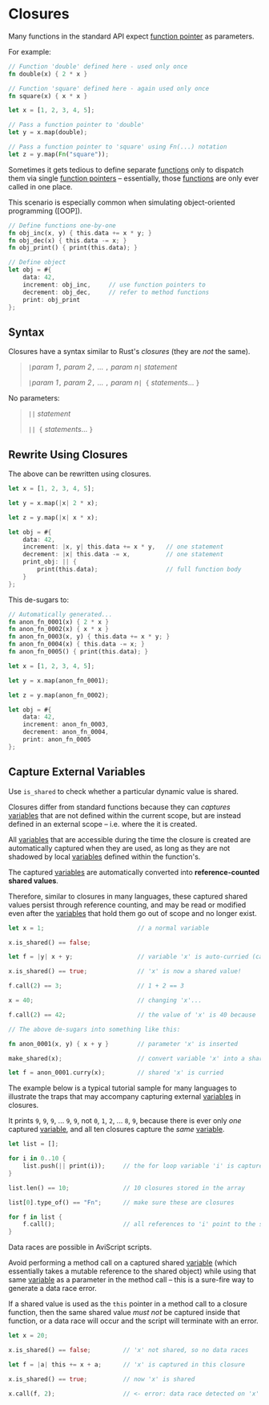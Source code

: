 Closures
========

Many functions in the standard API expect [function pointer](../types/fn-ptr.md) as parameters.

For example:

```rust
// Function 'double' defined here - used only once
fn double(x) { 2 * x }

// Function 'square' defined here - again used only once
fn square(x) { x * x }

let x = [1, 2, 3, 4, 5];

// Pass a function pointer to 'double'
let y = x.map(double);

// Pass a function pointer to 'square' using Fn(...) notation
let z = y.map(Fn("square"));
```

Sometimes it gets tedious to define separate [functions](../functions/functions.md) only to dispatch them via
single [function pointers](../types/fn-ptr.md) &ndash; essentially, those [functions](../functions/functions.md) are only
ever called in one place.

This scenario is especially common when simulating object-oriented programming ([OOP]).

```rust
// Define functions one-by-one
fn obj_inc(x, y) { this.data += x * y; }
fn obj_dec(x) { this.data -= x; }
fn obj_print() { print(this.data); }

// Define object
let obj = #{
    data: 42,
    increment: obj_inc,     // use function pointers to
    decrement: obj_dec,     // refer to method functions
    print: obj_print
};
```

Syntax
------

Closures have a syntax similar to Rust's _closures_ (they are _not_ the same).

> `|`_param 1_`,` _param 2_`,` ... `,` _param n_`|` _statement_  
>
> `|`_param 1_`,` _param 2_`,` ... `,` _param n_`| {` _statements_... `}`  

No parameters:

> `||` _statement_  
>
> `|| {` _statements_... `}`


Rewrite Using Closures
----------------------

The above can be rewritten using closures.

```rust
let x = [1, 2, 3, 4, 5];

let y = x.map(|x| 2 * x);

let z = y.map(|x| x * x);

let obj = #{
    data: 42,
    increment: |x, y| this.data += x * y,   // one statement
    decrement: |x| this.data -= x,          // one statement
    print_obj: || {
        print(this.data);                   // full function body
    }
};
```

This de-sugars to:

```rust
// Automatically generated...
fn anon_fn_0001(x) { 2 * x }
fn anon_fn_0002(x) { x * x }
fn anon_fn_0003(x, y) { this.data += x * y; }
fn anon_fn_0004(x) { this.data -= x; }
fn anon_fn_0005() { print(this.data); }

let x = [1, 2, 3, 4, 5];

let y = x.map(anon_fn_0001);

let z = y.map(anon_fn_0002);

let obj = #{
    data: 42,
    increment: anon_fn_0003,
    decrement: anon_fn_0004,
    print: anon_fn_0005
};
```

Capture External Variables
--------------------------

Use `is_shared` to check whether a particular dynamic value is shared.


Closures differ from standard functions because they can _captures_ [variables](../variables/variables.md) that
are not defined within the current scope, but are instead defined in an external scope &ndash; i.e.
where the it is created.

All [variables](../variables/variables.md) that are accessible during the time the closure is created are
automatically captured when they are used, as long as they are not shadowed by local
[variables](../variables/variables.md) defined within the function's.

The captured [variables](../variables/variables.md) are automatically converted into **reference-counted shared values**.

Therefore, similar to closures in many languages, these captured shared values persist through
reference counting, and may be read or modified even after the [variables](../variables/variables.md) that hold
them go out of scope and no longer exist.

```rust
let x = 1;                          // a normal variable

x.is_shared() == false;

let f = |y| x + y;                  // variable 'x' is auto-curried (captured) into 'f'

x.is_shared() == true;              // 'x' is now a shared value!

f.call(2) == 3;                     // 1 + 2 == 3

x = 40;                             // changing 'x'...

f.call(2) == 42;                    // the value of 'x' is 40 because 'x' is shared

// The above de-sugars into something like this:

fn anon_0001(x, y) { x + y }        // parameter 'x' is inserted

make_shared(x);                     // convert variable 'x' into a shared value

let f = anon_0001.curry(x);         // shared 'x' is curried
```
    
The example below is a typical tutorial sample for many languages to illustrate the traps
that may accompany capturing external [variables](../variables/variables.md) in closures.

It prints `9`, `9`, `9`, ... `9`, `9`, not `0`, `1`, `2`, ... `8`, `9`, because there is ever only
_one_ captured [variable](../variables/variables.md), and all ten closures capture the _same_
[variable](../variables/variables.md).

```rust
let list = [];

for i in 0..10 {
    list.push(|| print(i));     // the for loop variable 'i' is captured
}

list.len() == 10;               // 10 closures stored in the array

list[0].type_of() == "Fn";      // make sure these are closures

for f in list {
    f.call();                   // all references to 'i' point to the same variable!
}
```

Data races are possible in AviScript scripts.

Avoid performing a method call on a captured shared [variable](../variables/variables.md) (which essentially
takes a mutable reference to the shared object) while using that same [variable](../variables/variables.md) as a
parameter in the method call &ndash; this is a sure-fire way to generate a data race error.

If a shared value is used as the `this` pointer in a method call to a closure function,
then the same shared value _must not_ be captured inside that function, or a data race
will occur and the script will terminate with an error.

```rust
let x = 20;

x.is_shared() == false;         // 'x' not shared, so no data races

let f = |a| this += x + a;      // 'x' is captured in this closure

x.is_shared() == true;          // now 'x' is shared

x.call(f, 2);                   // <- error: data race detected on 'x'
```
